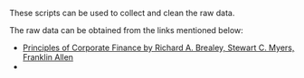 These scripts can be used to collect and clean the raw data.

The raw data can be obtained from the links mentioned below: <br>
* [Principles of Corporate Finance by Richard A. Brealey, Stewart C. Myers, Franklin Allen](http://dl.rasabourse.com/%5BMcgraw-hill_Irwin%20Series%20in%20Finance,%20Insurance,%20and%20Real%20Estate%5D%20Richard%20A%20Brealey,%20Stewart%20C%20Myers,%20Franklin%20Allen%20-%20Principles%20of%20Corporate%20Finance%20(2016,%20McGraw-Hill%20Education).pdf)
* 
